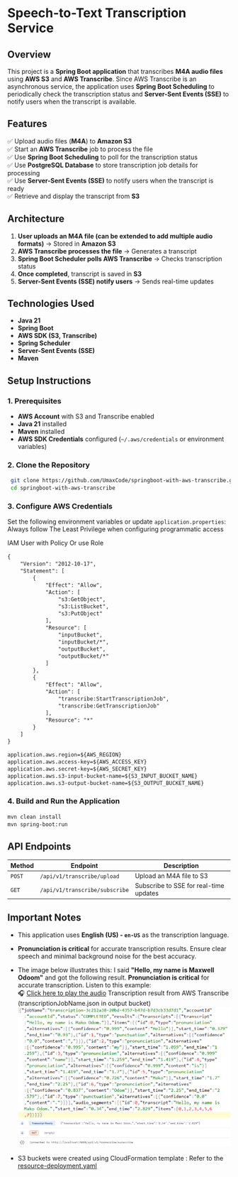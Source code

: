 # Speech-to-Text Transcription Service

## Overview
This project is a **Spring Boot application** that transcribes **M4A audio files** using **AWS S3** and **AWS Transcribe**. Since AWS Transcribe is an asynchronous service, the application uses **Spring Boot Scheduling** to periodically check the transcription status and **Server-Sent Events (SSE)** to notify users when the transcript is available.

## Features
✅ Upload audio files (**M4A**) to **Amazon S3**  
✅ Start an **AWS Transcribe** job to process the file  
✅ Use **Spring Boot Scheduling** to poll for the transcription status  
✅ Use **PostgreSQL Database** to store transcription job details for processing  
✅ Use **Server-Sent Events (SSE)** to notify users when the transcript is ready  
✅ Retrieve and display the transcript from **S3**

## Architecture
1. **User uploads an M4A file (can be extended to add multiple audio formats)** → Stored in **Amazon S3**
2. **AWS Transcribe processes the file** → Generates a transcript
3. **Spring Boot Scheduler polls AWS Transcribe** → Checks transcription status
4. **Once completed**, transcript is saved in **S3**
5. **Server-Sent Events (SSE) notify users** → Sends real-time updates

## Technologies Used
- **Java 21**
- **Spring Boot**
- **AWS SDK (S3, Transcribe)**
- **Spring Scheduler**
- **Server-Sent Events (SSE)**
- **Maven**

## Setup Instructions
### 1. Prerequisites
- **AWS Account** with S3 and Transcribe enabled
- **Java 21** installed
- **Maven** installed
- **AWS SDK Credentials** configured (`~/.aws/credentials` or environment variables)

### 2. Clone the Repository
```sh
 git clone https://github.com/UmaxCode/springboot-with-aws-transcribe.git
 cd springboot-with-aws-transcribe
```

### 3. Configure AWS Credentials
Set the following environment variables or update `application.properties`:
Always follow The Least Privilege when configuring programmatic access

IAM User with Policy Or use Role
```
{
    "Version": "2012-10-17",
    "Statement": [
        {
            "Effect": "Allow",
            "Action": [
                "s3:GetObject",
                "s3:ListBucket",
                "s3:PutObject"
            ],
            "Resource": [
                "inputBucket",
                "inputBucket/*",
                "outputBucket",
                "outputBucket/*"
            ]
        },
        {
            "Effect": "Allow",
            "Action": [
                "transcribe:StartTranscriptionJob",
                "transcribe:GetTranscriptionJob"
            ],
            "Resource": "*"
        }
    ]
}
```
```properties
application.aws.region=${AWS_REGION}
application.aws.access-key=${AWS_ACCESS_KEY}
application.aws.secret-key=${AWS_SECRET_KEY}
application.aws.s3-input-bucket-name=${S3_INPUT_BUCKET_NAME}
application.aws.s3-output-bucket-name=${S3_OUTPUT_BUCKET_NAME}
```

### 4. Build and Run the Application
```sh
mvn clean install
mvn spring-boot:run
```

## API Endpoints
| Method | Endpoint | Description |
|--------|---------|-------------|
| `POST` | `/api/v1/transcribe/upload` | Upload an M4A file to S3 |
| `GET` | `/api/v1/transcribe/subscribe` | Subscribe to SSE for real-time updates |

## Important Notes
- This application uses **English (US) - `en-US`** as the transcription language.
- **Pronunciation is critical** for accurate transcription results. Ensure clear speech and minimal background noise for the best accuracy.
- The image below illustrates this: I said **"Hello, my name is Maxwell Odoom"** and got the following result.
  **Pronunciation is critical** for accurate transcription. Listen to this example:  
  🎧 [Click here to play the audio](transcribe.m4a)
Transcription result from AWS Transcribe (transcriptionJobName.json in output bucket)
![Pronunciation Example](aws_transcribe_result.png)
![Pronunciation Example](github.png)

- S3 buckets were created using CloudFormation template : Refer to the [resource-deployment.yaml](resource-deployment.yaml)
